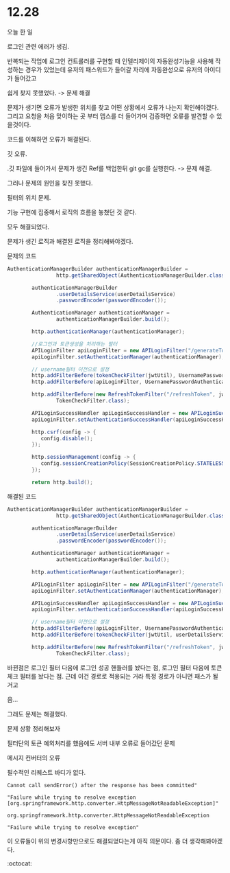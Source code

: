 # 12.28

오늘 한 일

로그인 관련 에러가 생김.

반복되는 작업에 로그인 컨트롤러를 구현할 때 인텔리제이의 자동완성기능을 사용해 작성하는 경우가 있었는데 유저의 패스워드가 들어갈 자리에 자동완성으로 유저의 아이디가 들어갔고

쉽게 찾지 못했었다. -> 문제 해결

문제가 생기면 오류가 발생한 위치를 찾고 어떤 상황에서 오류가 나는지 확인해야겠다. 그리고 요청을 처음 맞이하는 곳 부터 뎁스를 더 들어가며 검증하면 오류를 발견할 수 있을것이다.

코드를 이해하면 오류가 해결된다.


깃 오류.

.깃 파일에 들어가서 문제가 생긴 Ref를 백업한뒤 git gc를 실행한다. -> 문제 해결.

그러나 문제의 원인을 찾진 못했다.


필터의 위치 문제.

기능 구현에 집중해서 로직의 흐름을 놓쳤던 것 같다.

모두 해결되었다.

문제가 생긴 로직과 해결된 로직을 정리해봐야겠다.

문제의 코드
```java
AuthenticationManagerBuilder authenticationManagerBuilder =
                http.getSharedObject(AuthenticationManagerBuilder.class);

        authenticationManagerBuilder
                .userDetailsService(userDetailsService)
                .passwordEncoder(passwordEncoder());

        AuthenticationManager authenticationManager =
                authenticationManagerBuilder.build();

        http.authenticationManager(authenticationManager);

        //로그인과 토큰생성을 처리하는 필터
        APILoginFilter apiLoginFilter = new APILoginFilter("/generateToken");
        apiLoginFilter.setAuthenticationManager(authenticationManager);

        // username필터 이전으로 설정
        http.addFilterBefore(tokenCheckFilter(jwtUtil), UsernamePasswordAuthenticationFilter.class);
        http.addFilterBefore(apiLoginFilter, UsernamePasswordAuthenticationFilter.class);

        http.addFilterBefore(new RefreshTokenFilter("/refreshToken", jwtUtil),
                TokenCheckFilter.class);

        APILoginSuccessHandler apiLoginSuccessHandler = new APILoginSuccessHandler(jwtUtil);
        apiLoginFilter.setAuthenticationSuccessHandler(apiLoginSuccessHandler);

        http.csrf(config -> {
           config.disable();
        });

        http.sessionManagement(config -> {
           config.sessionCreationPolicy(SessionCreationPolicy.STATELESS);
        });

        return http.build();
```

해결된 코드

```java
AuthenticationManagerBuilder authenticationManagerBuilder =
                http.getSharedObject(AuthenticationManagerBuilder.class);

        authenticationManagerBuilder
                .userDetailsService(userDetailsService)
                .passwordEncoder(passwordEncoder());

        AuthenticationManager authenticationManager =
                authenticationManagerBuilder.build();

        http.authenticationManager(authenticationManager);

        APILoginFilter apiLoginFilter = new APILoginFilter("/generateToken");
        apiLoginFilter.setAuthenticationManager(authenticationManager);

        APILoginSuccessHandler apiLoginSuccessHandler = new APILoginSuccessHandler(jwtUtil);
        apiLoginFilter.setAuthenticationSuccessHandler(apiLoginSuccessHandler);

        // username필터 이전으로 설정
        http.addFilterBefore(apiLoginFilter, UsernamePasswordAuthenticationFilter.class);
        http.addFilterBefore(tokenCheckFilter(jwtUtil, userDetailsService), UsernamePasswordAuthenticationFilter.class);

        http.addFilterBefore(new RefreshTokenFilter("/refreshToken", jwtUtil),
                TokenCheckFilter.class);
```

바뀐점은 로그인 필터 다음에 로그인 성공 핸들러를 놨다는 점, 로그인 필터 다음에 토큰 체크 필터를 놨다는 점. 근데 이건 경로로 적용되는 거라 특정 경로가 아니면 패스가 될거고

음...

그래도 문제는 해결했다.


문제 상황 정리해보자

필터단의 토큰 예외처리를 했음에도 서버 내부 오류로 들어갔던 문제

메시지 컨버터의 오류

필수적인 리퀘스트 바디가 없다.

```
Cannot call sendError() after the response has been committed"

"Failure while trying to resolve exception [org.springframework.http.converter.HttpMessageNotReadableException]"

org.springframework.http.converter.HttpMessageNotReadableException

"Failure while trying to resolve exception" 
```

이 오류들이 위의 변경사항만으로도 해결되었다는게 아직 의문이다. 좀 더 생각해봐야겠다.




:octocat: